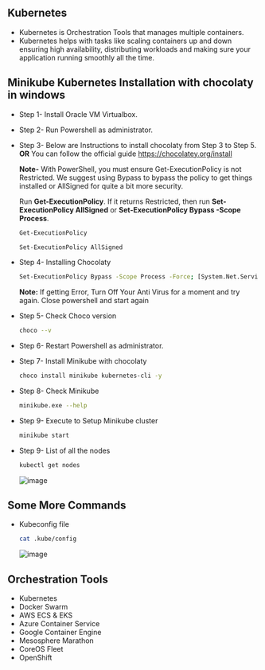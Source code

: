 ## Kubernetes
- Kubernetes is Orchestration Tools that manages multiple containers.
- Kubernetes helps with tasks like scaling containers up and down ensuring high availability, distributing workloads and making sure your application running smoothly all the time.

## Minikube Kubernetes Installation with chocolaty in windows

- Step 1- Install Oracle VM Virtualbox.
- Step 2- Run Powershell as administrator.
- Step 3- Below are Instructions to install chocolaty from Step 3 to Step 5. **OR** You can follow the official guide https://chocolatey.org/install

  **Note-** With PowerShell, you must ensure Get-ExecutionPolicy is not Restricted. We suggest using Bypass to bypass the policy to get things installed or AllSigned for quite a bit more security.

  Run **Get-ExecutionPolicy**. If it returns Restricted, then run **Set-ExecutionPolicy AllSigned** or **Set-ExecutionPolicy Bypass -Scope Process**.
  
  ```bash
  Get-ExecutionPolicy 
  ```
  ```bash
  Set-ExecutionPolicy AllSigned
  ```

- Step 4- Installing Chocolaty
  ```bash
  Set-ExecutionPolicy Bypass -Scope Process -Force; [System.Net.ServicePointManager]::SecurityProtocol = [System.Net.ServicePointManager]::SecurityProtocol -bor 3072; iex ((New-Object System.Net.WebClient).DownloadString('https://community.chocolatey.org/install.ps1'))
  ```
  **Note:** If getting Error, Turn Off Your Anti Virus for a moment and try again. Close powershell and start again

- Step 5- Check Choco version 
  ```bash
  choco --v
  ```
- Step 6- Restart Powershell as administrator.
- Step 7- Install Minikube with chocolaty
  ```bash
  choco install minikube kubernetes-cli -y
  ```
- Step 8- Check Minikube 
  ```bash
  minikube.exe --help
  ```
- Step 9- Execute to Setup Minikube cluster
  ```bash
  minikube start
  ```
- Step 9- List of all the nodes
  ```bash
  kubectl get nodes
  ```
  ![image](https://github.com/Krishna-Gopal-Pathak/DevOps/assets/142927819/04c0b092-6f3a-4535-9f12-71411bef907c)

## Some More Commands
- Kubeconfig file
  ```bash
  cat .kube/config
  ```
  ![image](https://github.com/Krishna-Gopal-Pathak/DevOps/assets/142927819/68f817ba-65ac-49ee-9910-683e64cfe912)




## Orchestration Tools
- Kubernetes
- Docker Swarm
- AWS ECS & EKS
- Azure Container Service
- Google Container Engine
- Mesosphere Marathon
- CoreOS Fleet
- OpenShift

